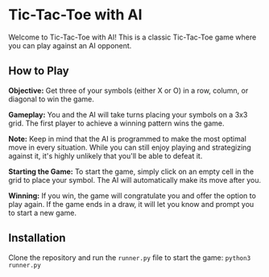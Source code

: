 # Tic-Tac-Toe with AI
Welcome to Tic-Tac-Toe with AI! This is a classic Tic-Tac-Toe game where you can play against an AI opponent.

## How to Play
**Objective:** Get three of your symbols (either X or O) in a row, column, or diagonal to win the game.

**Gameplay:** You and the AI will take turns placing your symbols on a 3x3 grid. The first player to achieve a winning pattern wins the game.

**Note:** Keep in mind that the AI is programmed to make the most optimal move in every situation. While you can still enjoy playing and strategizing against it, it's highly unlikely that you'll be able to defeat it.

**Starting the Game:** To start the game, simply click on an empty cell in the grid to place your symbol. The AI will automatically make its move after you.

**Winning:** If you win, the game will congratulate you and offer the option to play again. If the game ends in a draw, it will let you know and prompt you to start a new game.

## Installation
Clone the repository and run the `runner.py` file to start the game: `python3 runner.py`
